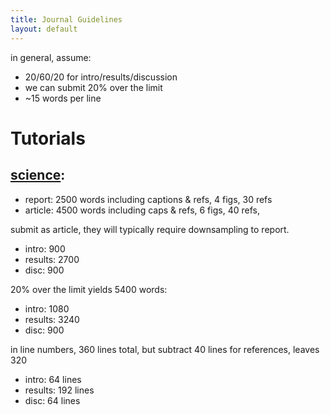 ```yaml
---
title: Journal Guidelines
layout: default
---
```


in general, assume:

- 20/60/20 for intro/results/discussion
- we can submit 20% over the limit
- ~15 words per line

# Tutorials

## [science](http://www.sciencemag.org/authors/science-information-authors):

- report: 2500 words including captions & refs, 4 figs, 30 refs
- article: 4500 words including caps & refs, 6 figs, 40 refs, 

submit as article, they will typically require downsampling to report.

- intro: 900
- results: 2700
- disc: 900

20% over the limit yields 5400 words:

- intro: 1080
- results: 3240
- disc: 900

in line numbers, 360 lines total, but subtract 40 lines for references, leaves 320

- intro: 64 lines
- results: 192 lines
- disc: 64 lines

